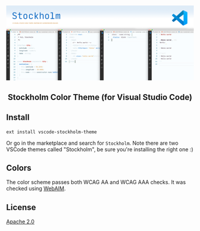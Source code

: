 <div align="center">
  <img width="1200" src="masthead.png" alt="Screenshots of the Stockholm visual studio code theme" />
  
  <h2>Stockholm Color Theme (for Visual Studio Code)</h2>
</div>

## Install

```yarn
ext install vscode-stockholm-theme
```

Or go in the marketplace and search for `Stockholm`. Note there are two VSCode themes called "Stockholm", be sure you're installing the right one :)

## Colors

The color scheme passes both WCAG AA and WCAG AAA checks. It was checked using [WebAIM](https://webaim.org/resources/contrastchecker/).

## License

[Apache 2.0](https://www.apache.org/licenses/LICENSE-2.0)
